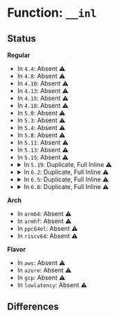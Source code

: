 # Function: <code>__inl</code>

## Status
<b>Regular</b>
<ul>
<li>
In <code>4.4</code>: Absent ⚠️
</li>
<li>
In <code>4.8</code>: Absent ⚠️
</li>
<li>
In <code>4.10</code>: Absent ⚠️
</li>
<li>
In <code>4.13</code>: Absent ⚠️
</li>
<li>
In <code>4.15</code>: Absent ⚠️
</li>
<li>
In <code>4.18</code>: Absent ⚠️
</li>
<li>
In <code>5.0</code>: Absent ⚠️
</li>
<li>
In <code>5.3</code>: Absent ⚠️
</li>
<li>
In <code>5.4</code>: Absent ⚠️
</li>
<li>
In <code>5.8</code>: Absent ⚠️
</li>
<li>
In <code>5.11</code>: Absent ⚠️
</li>
<li>
In <code>5.13</code>: Absent ⚠️
</li>
<li>
In <code>5.15</code>: Absent ⚠️
</li>
<li>
<details>
<summary>In <code>5.19</code>: Duplicate, Full Inline ⚠️</summary>

**Collision:** Static Duplication

**Inline:** Full

**Transformation:** False

**Instances:**

```
In lib/iomap.c (ffffffff816f3272)
Location: arch/x86/include/asm/shared/io.h:24
Inline: True
Inline callers:
  - lib/iomap.c:ioread64be_hi_lo
  - lib/iomap.c:ioread64be_hi_lo
  - lib/iomap.c:ioread64be_lo_hi
  - lib/iomap.c:ioread64be_lo_hi
  - lib/iomap.c:ioread64_hi_lo
  - lib/iomap.c:ioread64_hi_lo
  - lib/iomap.c:ioread64_lo_hi
  - lib/iomap.c:ioread64_lo_hi
  - lib/iomap.c:ioread32be
  - lib/iomap.c:ioread32
```
```
In drivers/pci/pci-sysfs.c (ffffffff817cca65)
Location: arch/x86/include/asm/shared/io.h:24
Inline: True
Inline callers:
  - drivers/pci/pci-sysfs.c:pci_read_resource_io
```
```
In drivers/acpi/osl.c (ffffffff81822f36)
Location: arch/x86/include/asm/shared/io.h:24
Inline: True
```
```
In drivers/acpi/processor_idle.c (ffffffff8188d015)
Location: arch/x86/include/asm/shared/io.h:24
Inline: True
Inline callers:
  - drivers/acpi/processor_idle.c:acpi_idle_play_dead
  - drivers/acpi/processor_idle.c:acpi_idle_do_entry
```
```
In drivers/acpi/processor_throttling.c (ffffffff8188e14f)
Location: arch/x86/include/asm/shared/io.h:24
Inline: True
Inline callers:
  - drivers/acpi/processor_throttling.c:acpi_processor_set_throttling_fadt
  - drivers/acpi/processor_throttling.c:acpi_processor_get_throttling_fadt
```
```
In drivers/tty/serial/8250/8250_pci.c (ffffffff8192966b)
Location: arch/x86/include/asm/shared/io.h:24
Inline: True
```
```
In drivers/usb/host/pci-quirks.c (ffffffff81acabfb)
Location: arch/x86/include/asm/shared/io.h:24
Inline: True
Inline callers:
  - drivers/usb/host/pci-quirks.c:usb_amd_quirk_pll
  - drivers/usb/host/pci-quirks.c:usb_amd_quirk_pll
```
```
In drivers/usb/host/uhci-hcd.c (ffffffff81ae1fc2)
Location: arch/x86/include/asm/shared/io.h:24
Inline: True
Inline callers:
  - drivers/usb/host/uhci-hcd.c:uhci_show_status
```
```
In drivers/clocksource/acpi_pm.c (ffffffff81bc3e10)
Location: arch/x86/include/asm/shared/io.h:24
Inline: True
Inline callers:
  - drivers/clocksource/acpi_pm.c:acpi_pm_read_slow
  - drivers/clocksource/acpi_pm.c:acpi_pm_read_slow
  - drivers/clocksource/acpi_pm.c:acpi_pm_read_slow
  - drivers/clocksource/acpi_pm.c:acpi_pm_read
```
```
In drivers/platform/x86/pmc_atom.c (ffffffff81efd49b)
Location: arch/x86/include/asm/shared/io.h:24
Inline: True
Inline callers:
  - drivers/platform/x86/pmc_atom.c:pmc_power_off
```
```
In arch/x86/pci/direct.c (ffffffff834d01c7)
Location: arch/x86/include/asm/shared/io.h:24
Inline: True
Inline callers:
  - arch/x86/pci/direct.c:pci_check_type1
  - arch/x86/pci/direct.c:pci_check_type1
  - arch/x86/pci/direct.c:pci_conf2_read
  - arch/x86/pci/direct.c:pci_conf1_read
```
```
In arch/x86/pci/early.c (ffffffff81e41983)
Location: arch/x86/include/asm/shared/io.h:24
Inline: True
Inline callers:
  - arch/x86/pci/early.c:read_pci_config
```
</details>
</li>
<li>
<details>
<summary>In <code>6.2</code>: Duplicate, Full Inline ⚠️</summary>

**Collision:** Static Duplication

**Inline:** Full

**Transformation:** False

**Instances:**

```
In lib/iomap.c (ffffffff817e51a2)
Location: arch/x86/include/asm/shared/io.h:24
Inline: True
Inline callers:
  - lib/iomap.c:ioread64be_hi_lo
  - lib/iomap.c:ioread64be_hi_lo
  - lib/iomap.c:ioread64be_lo_hi
  - lib/iomap.c:ioread64be_lo_hi
  - lib/iomap.c:ioread64_hi_lo
  - lib/iomap.c:ioread64_hi_lo
  - lib/iomap.c:ioread64_lo_hi
  - lib/iomap.c:ioread64_lo_hi
  - lib/iomap.c:ioread32be
  - lib/iomap.c:ioread32
```
```
In drivers/pci/pci-sysfs.c (ffffffff818ebe25)
Location: arch/x86/include/asm/shared/io.h:24
Inline: True
Inline callers:
  - drivers/pci/pci-sysfs.c:pci_read_resource_io
```
```
In drivers/acpi/osl.c (ffffffff81953ff6)
Location: arch/x86/include/asm/shared/io.h:24
Inline: True
```
```
In drivers/acpi/processor_idle.c (ffffffff819d4a5c)
Location: arch/x86/include/asm/shared/io.h:24
Inline: True
Inline callers:
  - drivers/acpi/processor_idle.c:acpi_idle_play_dead
  - drivers/acpi/processor_idle.c:acpi_idle_do_entry
```
```
In drivers/acpi/processor_throttling.c (ffffffff819d57c3)
Location: arch/x86/include/asm/shared/io.h:24
Inline: True
Inline callers:
  - drivers/acpi/processor_throttling.c:acpi_processor_set_throttling_fadt
  - drivers/acpi/processor_throttling.c:acpi_processor_get_throttling_fadt
```
```
In drivers/tty/serial/8250/8250_pci.c (ffffffff81a86087)
Location: arch/x86/include/asm/shared/io.h:24
Inline: True
```
```
In drivers/usb/host/pci-quirks.c (ffffffff81c5523b)
Location: arch/x86/include/asm/shared/io.h:24
Inline: True
Inline callers:
  - drivers/usb/host/pci-quirks.c:usb_amd_quirk_pll
  - drivers/usb/host/pci-quirks.c:usb_amd_quirk_pll
```
```
In drivers/usb/host/uhci-hcd.c (ffffffff81c6d9c2)
Location: arch/x86/include/asm/shared/io.h:24
Inline: True
Inline callers:
  - drivers/usb/host/uhci-hcd.c:uhci_show_status
```
```
In drivers/clocksource/acpi_pm.c (ffffffff81d69480)
Location: arch/x86/include/asm/shared/io.h:24
Inline: True
Inline callers:
  - drivers/clocksource/acpi_pm.c:acpi_pm_read_slow
  - drivers/clocksource/acpi_pm.c:acpi_pm_read_slow
  - drivers/clocksource/acpi_pm.c:acpi_pm_read_slow
  - drivers/clocksource/acpi_pm.c:acpi_pm_read
```
```
In drivers/platform/x86/pmc_atom.c (ffffffff81d70ccf)
Location: arch/x86/include/asm/shared/io.h:24
Inline: True
Inline callers:
  - drivers/platform/x86/pmc_atom.c:pmc_power_off
```
```
In arch/x86/pci/direct.c (ffffffff83f14046)
Location: arch/x86/include/asm/shared/io.h:24
Inline: True
Inline callers:
  - arch/x86/pci/direct.c:pci_check_type1
  - arch/x86/pci/direct.c:pci_check_type1
  - arch/x86/pci/direct.c:pci_conf2_read
  - arch/x86/pci/direct.c:pci_conf1_read
```
```
In arch/x86/pci/early.c (ffffffff8201c013)
Location: arch/x86/include/asm/shared/io.h:24
Inline: True
Inline callers:
  - arch/x86/pci/early.c:read_pci_config
```
</details>
</li>
<li>
<details>
<summary>In <code>6.5</code>: Duplicate, Full Inline ⚠️</summary>

**Collision:** Static Duplication

**Inline:** Full

**Transformation:** False

**Instances:**

```
In lib/iomap.c (ffffffff818251e2)
Location: arch/x86/include/asm/shared/io.h:24
Inline: True
Inline callers:
  - lib/iomap.c:ioread64be_hi_lo
  - lib/iomap.c:ioread64be_hi_lo
  - lib/iomap.c:ioread64be_lo_hi
  - lib/iomap.c:ioread64be_lo_hi
  - lib/iomap.c:ioread64_hi_lo
  - lib/iomap.c:ioread64_hi_lo
  - lib/iomap.c:ioread64_lo_hi
  - lib/iomap.c:ioread64_lo_hi
  - lib/iomap.c:ioread32be
  - lib/iomap.c:ioread32
```
```
In drivers/pci/pci-sysfs.c (ffffffff8192f35c)
Location: arch/x86/include/asm/shared/io.h:24
Inline: True
Inline callers:
  - drivers/pci/pci-sysfs.c:pci_read_resource_io
```
```
In drivers/acpi/osl.c (ffffffff8199a3f8)
Location: arch/x86/include/asm/shared/io.h:24
Inline: True
```
```
In drivers/acpi/processor_idle.c (ffffffff8214399a)
Location: arch/x86/include/asm/shared/io.h:24
Inline: True
Inline callers:
  - drivers/acpi/processor_idle.c:io_idle
```
```
In drivers/acpi/processor_throttling.c (ffffffff81a1d113)
Location: arch/x86/include/asm/shared/io.h:24
Inline: True
Inline callers:
  - drivers/acpi/processor_throttling.c:acpi_processor_set_throttling_fadt
  - drivers/acpi/processor_throttling.c:acpi_processor_get_throttling_fadt
```
```
In drivers/tty/serial/8250/8250_pci.c (ffffffff81ad1757)
Location: arch/x86/include/asm/shared/io.h:24
Inline: True
```
```
In drivers/usb/host/pci-quirks.c (ffffffff81cbc7bb)
Location: arch/x86/include/asm/shared/io.h:24
Inline: True
Inline callers:
  - drivers/usb/host/pci-quirks.c:usb_amd_quirk_pll
  - drivers/usb/host/pci-quirks.c:usb_amd_quirk_pll
```
```
In drivers/usb/host/uhci-hcd.c (ffffffff81cd4fce)
Location: arch/x86/include/asm/shared/io.h:24
Inline: True
Inline callers:
  - drivers/usb/host/uhci-hcd.c:uhci_show_status
```
```
In drivers/clocksource/acpi_pm.c (ffffffff81dd4970)
Location: arch/x86/include/asm/shared/io.h:24
Inline: True
Inline callers:
  - drivers/clocksource/acpi_pm.c:acpi_pm_read_slow
  - drivers/clocksource/acpi_pm.c:acpi_pm_read_slow
  - drivers/clocksource/acpi_pm.c:acpi_pm_read_slow
  - drivers/clocksource/acpi_pm.c:acpi_pm_read
```
```
In drivers/platform/x86/pmc_atom.c (ffffffff81dde98f)
Location: arch/x86/include/asm/shared/io.h:24
Inline: True
Inline callers:
  - drivers/platform/x86/pmc_atom.c:pmc_power_off
```
```
In arch/x86/pci/direct.c (ffffffff8373a7c6)
Location: arch/x86/include/asm/shared/io.h:24
Inline: True
Inline callers:
  - arch/x86/pci/direct.c:pci_check_type1
  - arch/x86/pci/direct.c:pci_check_type1
  - arch/x86/pci/direct.c:pci_conf2_read
  - arch/x86/pci/direct.c:pci_conf1_read
```
```
In arch/x86/pci/early.c (ffffffff8209c6b3)
Location: arch/x86/include/asm/shared/io.h:24
Inline: True
Inline callers:
  - arch/x86/pci/early.c:read_pci_config
```
</details>
</li>
<li>
<details>
<summary>In <code>6.8</code>: Duplicate, Full Inline ⚠️</summary>

**Collision:** Static Duplication

**Inline:** Full

**Transformation:** False

**Instances:**

```
In lib/iomap.c (ffffffff81876bf2)
Location: arch/x86/include/asm/shared/io.h:24
Inline: True
Inline callers:
  - lib/iomap.c:ioread64be_hi_lo
  - lib/iomap.c:ioread64be_hi_lo
  - lib/iomap.c:ioread64be_lo_hi
  - lib/iomap.c:ioread64be_lo_hi
  - lib/iomap.c:ioread64_hi_lo
  - lib/iomap.c:ioread64_hi_lo
  - lib/iomap.c:ioread64_lo_hi
  - lib/iomap.c:ioread64_lo_hi
  - lib/iomap.c:ioread32be
  - lib/iomap.c:ioread32
```
```
In drivers/pci/pci-sysfs.c (ffffffff81977ccc)
Location: arch/x86/include/asm/shared/io.h:24
Inline: True
Inline callers:
  - drivers/pci/pci-sysfs.c:pci_read_resource_io
```
```
In drivers/acpi/osl.c (ffffffff819e2878)
Location: arch/x86/include/asm/shared/io.h:24
Inline: True
```
```
In drivers/acpi/processor_idle.c (ffffffff822260ba)
Location: arch/x86/include/asm/shared/io.h:24
Inline: True
Inline callers:
  - drivers/acpi/processor_idle.c:io_idle
```
```
In drivers/acpi/processor_throttling.c (ffffffff81a68423)
Location: arch/x86/include/asm/shared/io.h:24
Inline: True
Inline callers:
  - drivers/acpi/processor_throttling.c:acpi_processor_set_throttling_fadt
  - drivers/acpi/processor_throttling.c:acpi_processor_get_throttling_fadt
```
```
In drivers/tty/serial/8250/8250_pci.c (ffffffff81b255b7)
Location: arch/x86/include/asm/shared/io.h:24
Inline: True
```
```
In drivers/usb/host/pci-quirks.c (ffffffff81d7152b)
Location: arch/x86/include/asm/shared/io.h:24
Inline: True
Inline callers:
  - drivers/usb/host/pci-quirks.c:usb_amd_quirk_pll
  - drivers/usb/host/pci-quirks.c:usb_amd_quirk_pll
```
```
In drivers/usb/host/uhci-hcd.c (ffffffff81d89fae)
Location: arch/x86/include/asm/shared/io.h:24
Inline: True
Inline callers:
  - drivers/usb/host/uhci-hcd.c:uhci_show_status
```
```
In drivers/clocksource/acpi_pm.c (ffffffff81e8cac0)
Location: arch/x86/include/asm/shared/io.h:24
Inline: True
Inline callers:
  - drivers/clocksource/acpi_pm.c:acpi_pm_read_slow
  - drivers/clocksource/acpi_pm.c:acpi_pm_read_slow
  - drivers/clocksource/acpi_pm.c:acpi_pm_read_slow
  - drivers/clocksource/acpi_pm.c:acpi_pm_read
```
```
In drivers/platform/x86/pmc_atom.c (ffffffff81e9489f)
Location: arch/x86/include/asm/shared/io.h:24
Inline: True
Inline callers:
  - drivers/platform/x86/pmc_atom.c:pmc_power_off
```
```
In arch/x86/pci/direct.c (ffffffff8396f046)
Location: arch/x86/include/asm/shared/io.h:24
Inline: True
Inline callers:
  - arch/x86/pci/direct.c:pci_check_type1
  - arch/x86/pci/direct.c:pci_check_type1
  - arch/x86/pci/direct.c:pci_conf2_read
  - arch/x86/pci/direct.c:pci_conf1_read
```
```
In arch/x86/pci/early.c (ffffffff82173e93)
Location: arch/x86/include/asm/shared/io.h:24
Inline: True
Inline callers:
  - arch/x86/pci/early.c:read_pci_config
```
</details>
</li>
</ul>
<b>Arch</b>
<ul>
<li>
In <code>arm64</code>: Absent ⚠️
</li>
<li>
In <code>armhf</code>: Absent ⚠️
</li>
<li>
In <code>ppc64el</code>: Absent ⚠️
</li>
<li>
In <code>riscv64</code>: Absent ⚠️
</li>
</ul>
<b>Flavor</b>
<ul>
<li>
In <code>aws</code>: Absent ⚠️
</li>
<li>
In <code>azure</code>: Absent ⚠️
</li>
<li>
In <code>gcp</code>: Absent ⚠️
</li>
<li>
In <code>lowlatency</code>: Absent ⚠️
</li>
</ul>

## Differences
